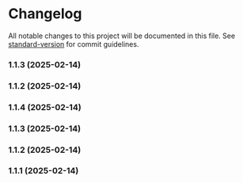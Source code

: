# Changelog

All notable changes to this project will be documented in this file. See [standard-version](https://github.com/conventional-changelog/standard-version) for commit guidelines.

### 1.1.3 (2025-02-14)

### 1.1.2 (2025-02-14)

### 1.1.4 (2025-02-14)

### 1.1.3 (2025-02-14)

### 1.1.2 (2025-02-14)

### 1.1.1 (2025-02-14)
